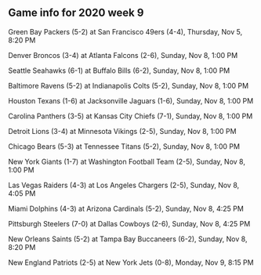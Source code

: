 ## Game info for 2020 week 9
Green Bay Packers (5-2) at San Francisco 49ers (4-4), Thursday, Nov 5, 8:20 PM



Denver Broncos (3-4) at Atlanta Falcons (2-6), Sunday, Nov 8, 1:00 PM

Seattle Seahawks (6-1) at Buffalo Bills (6-2), Sunday, Nov 8, 1:00 PM

Baltimore Ravens (5-2) at Indianapolis Colts (5-2), Sunday, Nov 8, 1:00 PM

Houston Texans (1-6) at Jacksonville Jaguars (1-6), Sunday, Nov 8, 1:00 PM

Carolina Panthers (3-5) at Kansas City Chiefs (7-1), Sunday, Nov 8, 1:00 PM

Detroit Lions (3-4) at Minnesota Vikings (2-5), Sunday, Nov 8, 1:00 PM

Chicago Bears (5-3) at Tennessee Titans (5-2), Sunday, Nov 8, 1:00 PM

New York Giants (1-7) at Washington Football Team (2-5), Sunday, Nov 8, 1:00 PM



Las Vegas Raiders (4-3) at Los Angeles Chargers (2-5), Sunday, Nov 8, 4:05 PM

Miami Dolphins (4-3) at Arizona Cardinals (5-2), Sunday, Nov 8, 4:25 PM

Pittsburgh Steelers (7-0) at Dallas Cowboys (2-6), Sunday, Nov 8, 4:25 PM



New Orleans Saints (5-2) at Tampa Bay Buccaneers (6-2), Sunday, Nov 8, 8:20 PM



New England Patriots (2-5) at New York Jets (0-8), Monday, Nov 9, 8:15 PM

